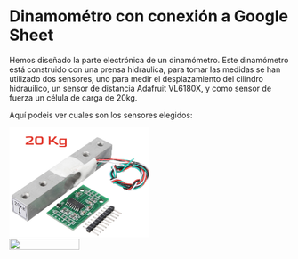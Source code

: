 # Dinamométro con conexión a Google Sheet

Hemos diseñado la parte electrónica de un dinamómetro. Este dinamómetro está construido con una prensa hidraulica, para tomar las medidas se han utilizado dos sensores, uno para medir el desplazamiento del cilindro hidrauilico, 
un sensor de distancia Adafruit VL6180X, y como sensor de fuerza un célula de carga de 20kg.

Aquí podeis ver cuales son los sensores elegidos:

<img src="./Media/CelulaGarga20kg.png" style="height: 50%; width:50%;"/>
<img src="./Media/VL6180X.png" style="height: 50%; width:50%;"/>
